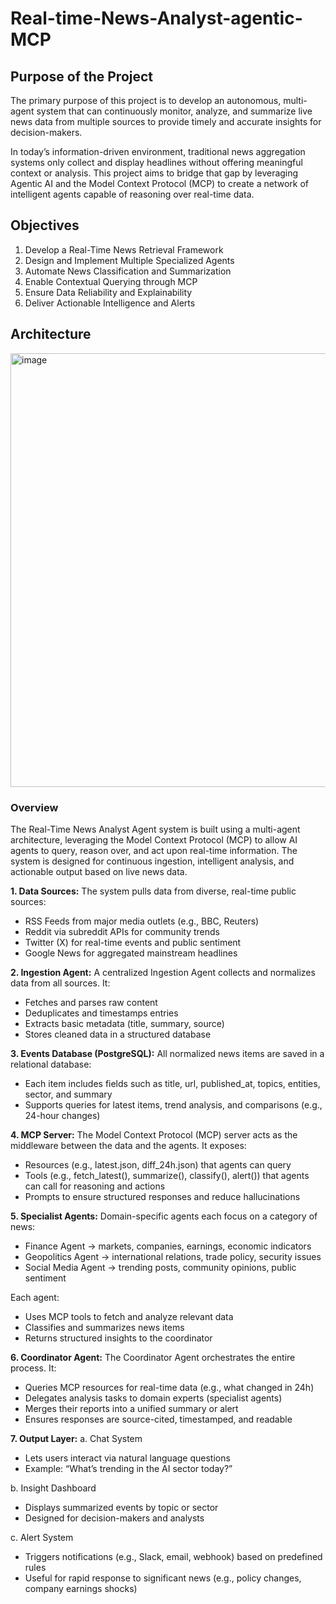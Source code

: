 # Real-time-News-Analyst-agentic-MCP

## Purpose of the Project

The primary purpose of this project is to develop an autonomous, multi-agent system that can continuously monitor, analyze, and summarize live news data from multiple sources to provide timely and accurate insights for decision-makers.

In today’s information-driven environment, traditional news aggregation systems only collect and display headlines without offering meaningful context or analysis. This project aims to bridge that gap by leveraging Agentic AI and the Model Context Protocol (MCP) to create a network of intelligent agents capable of reasoning over real-time data.

## Objectives

1.	Develop a Real-Time News Retrieval Framework
2.	Design and Implement Multiple Specialized Agents
3.	Automate News Classification and Summarization
4.	Enable Contextual Querying through MCP
5.	Ensure Data Reliability and Explainability
6.	Deliver Actionable Intelligence and Alerts

## Architecture

<img width="621" height="694" alt="image" src="https://github.com/user-attachments/assets/8d1653cf-ec9f-45e1-95a3-fea1a16ea43b" />

### Overview

The Real-Time News Analyst Agent system is built using a multi-agent architecture, leveraging the Model Context Protocol (MCP) to allow AI agents to query, reason over, and act upon real-time information. The system is designed for continuous ingestion, intelligent analysis, and actionable output based on live news data.

**1. Data Sources:** The system pulls data from diverse, real-time public sources:
- RSS Feeds from major media outlets (e.g., BBC, Reuters)
- Reddit via subreddit APIs for community trends
- Twitter (X) for real-time events and public sentiment
- Google News for aggregated mainstream headlines

**2. Ingestion Agent:** A centralized Ingestion Agent collects and normalizes data from all sources. It:
- Fetches and parses raw content
- Deduplicates and timestamps entries
- Extracts basic metadata (title, summary, source)
- Stores cleaned data in a structured database

**3. Events Database (PostgreSQL):** All normalized news items are saved in a relational database:
- Each item includes fields such as title, url, published_at, topics, entities, sector, and summary
- Supports queries for latest items, trend analysis, and comparisons (e.g., 24-hour changes)

**4. MCP Server:** The Model Context Protocol (MCP) server acts as the middleware between the data and the agents. It exposes:
- Resources (e.g., latest.json, diff_24h.json) that agents can query
- Tools (e.g., fetch_latest(), summarize(), classify(), alert()) that agents can call for reasoning and actions
- Prompts to ensure structured responses and reduce hallucinations

**5. Specialist Agents:**
Domain-specific agents each focus on a category of news:
- Finance Agent → markets, companies, earnings, economic indicators
- Geopolitics Agent → international relations, trade policy, security issues
- Social Media Agent → trending posts, community opinions, public sentiment

Each agent:
- Uses MCP tools to fetch and analyze relevant data
- Classifies and summarizes news items
- Returns structured insights to the coordinator

**6. Coordinator Agent:** The Coordinator Agent orchestrates the entire process. It:
- Queries MCP resources for real-time data (e.g., what changed in 24h)
- Delegates analysis tasks to domain experts (specialist agents)
- Merges their reports into a unified summary or alert
- Ensures responses are source-cited, timestamped, and readable

**7. Output Layer:**
a. Chat System
- Lets users interact via natural language questions
- Example: “What’s trending in the AI sector today?”

b. Insight Dashboard
- Displays summarized events by topic or sector
- Designed for decision-makers and analysts

c. Alert System
- Triggers notifications (e.g., Slack, email, webhook) based on predefined rules
- Useful for rapid response to significant news (e.g., policy changes, company earnings shocks)
